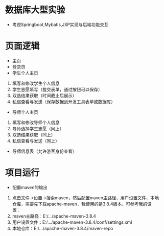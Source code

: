 # 数据库大型实验
 - 考虑Springboot,Mybatis,JSP实现与后端功能交互
# 页面逻辑
 - 主页
 - 登录页
 - 学生个人主页
  1. 填写和修改学生个人信息
  2. 学生志愿填写（提交表单，通过按钮可以保存）
  3. 双选结果获取（时间截止后展示）
  4. 私信查看与发送（保存数据到开发工具表单或数据库）
 - 导师个人主页
  1. 填写和修改导师个人信息 
  2. 导师选择学生志愿（同上）
  3. 双选结果获取（同上）
  4. 私信查看与发送（同上）
 - 导师信息表（允许游客身份查看）
 # 项目运行
  - 配置maven的输出
   1. 点击文件->设置->搜索maven，然后配置maven主路径、用户设置文件、本地仓库，需要先下载apache-maven，我使用的是3.8.4版本。可参考我的设置：
   2. maven主路径：E:/.../apache-maven-3.8.4
   3. 用户设置文件：E:/.../apache-maven-3.8.4/conf/settings.xml
   4. 本地仓库：E:/.../apache-maven-3.8.4/maven-repo
